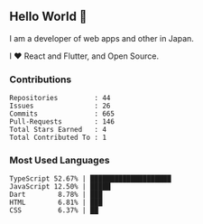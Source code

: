 ## Hello World 👋

I am a developer of web apps and other in Japan.

I ❤️ React and Flutter, and Open Source.

### Contributions

<!-- contributions start -->

    Repositories         : 44
    Issues               : 26
    Commits              : 665
    Pull-Requests        : 146
    Total Stars Earned   : 4
    Total Contributed To : 1

<!-- contributions end -->

### Most Used Languages

<!-- most-used-languages start -->

    TypeScript 52.67% | ████████████████████
    JavaScript 12.50% | █████
    Dart        8.78% | ███
    HTML        6.81% | ███
    CSS         6.37% | ██

<!-- most-used-languages end -->
